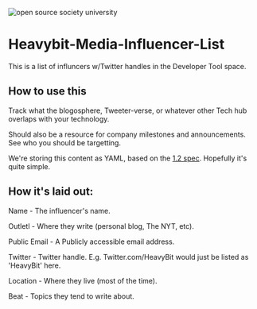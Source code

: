 ![open source society university]()

# Heavybit-Media-Influencer-List
This is a list of influncers w/Twitter handles in the Developer Tool space.



## How to use this
Track what the blogosphere, Tweeter-verse, or whatever other Tech hub overlaps with your technology.

Should also be a resource for company milestones and announcements. See who you should be targetting.

We're storing this content as YAML, based on the [1.2 spec](http://www.yaml.org/spec/1.2/spec.html). Hopefully it's quite simple.

## How it's laid out:
Name - The influencer's name.

Outletl - Where they write (personal blog, The NYT, etc).

Public Email - A Publicly accessible email address.

Twitter - Twitter handle. E.g. Twitter.com/HeavyBit would just be listed as 'HeavyBit' here.

Location - Where they live (most of the time).

Beat - Topics they tend to write about.
